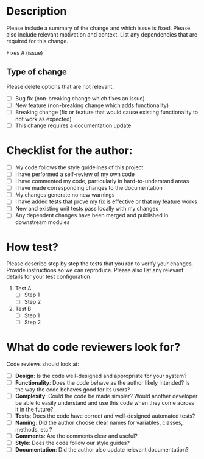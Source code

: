 # Description

Please include a summary of the change and which issue is fixed. 
Please also include relevant motivation and context. List any dependencies that are required for this change.

Fixes # (issue)

## Type of change

Please delete options that are not relevant.

- [ ] Bug fix (non-breaking change which fixes an issue)
- [ ] New feature (non-breaking change which adds functionality)
- [ ] Breaking change (fix or feature that would cause existing functionality to not work as expected)
- [ ] This change requires a documentation update

# Checklist for the author:

- [ ] My code follows the style guidelines of this project
- [ ] I have performed a self-review of my own code
- [ ] I have commented my code, particularly in hard-to-understand areas
- [ ] I have made corresponding changes to the documentation
- [ ] My changes generate no new warnings
- [ ] I have added tests that prove my fix is effective or that my feature works
- [ ] New and existing unit tests pass locally with my changes
- [ ] Any dependent changes have been merged and published in downstream modules

# How test?

Please describe step by step the tests that you ran to verify your changes.
Provide instructions so we can reproduce. Please also list any relevant details for your test configuration

1. Test A
   - [ ] Step 1
   - [ ] Step 2
2. Test B
    - [ ] Step 1
    - [ ] Step 2

# What do code reviewers look for?

Code reviews should look at:

- [ ] **Design**: Is the code well-designed and appropriate for your system?
- [ ] **Functionality**: Does the code behave as the author likely intended? Is the way the code behaves good for its users?
- [ ] **Complexity**: Could the code be made simpler? Would another developer be able to easily understand and use this code when they come across it in the future?
- [ ] **Tests**: Does the code have correct and well-designed automated tests?
- [ ] **Naming**: Did the author choose clear names for variables, classes, methods, etc.?
- [ ] **Comments**: Are the comments clear and useful?
- [ ] **Style**: Does the code follow our style guides?
- [ ] **Documentation**: Did the author also update relevant documentation?
